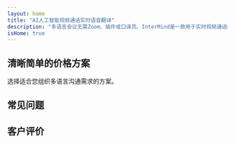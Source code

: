 ```yaml
---
layout: home
title: "AI人工智能视频通话实时语音翻译"
description: "多语言会议无需Zoom、插件或口译员。InterMind是一款用于实时视频通话的AI语音翻译器 — 即说即译。"
isHome: true
---
```


<!-- text="专注于发展 — 让InterMind处理语言问题。" -->
<!-- text="课堂需要数年时间；InterMind今天就能实现所有语言的实时理解。" -->
<!-- text="即刻理解 — 无需学习外语" -->
<!-- title="实时**口译**视频会议" -->

<HeroSection
title="带有**语音**口译的**多语言**视频会议"
text="适用于因**语言障碍**而导致交易损失、延误和代价高昂错误的企业。">

<AuthButton text="免费试用" buttonClass="brand"/>
<!-- <ContactFormModalNav buttonText="申请演示"/>
<NavButton to="#pricing" buttonClass="alt" buttonLabel="价格" /> -->
</HeroSection>

<span id="1"></span>
<FeatureBlock :card="{
  title: '即时使用100多种语言交谈',
  details: 'InterMind使每位参与者都能使用母语自然交谈 — 在[实时](/product/how-it-works)中，无需字幕，无延迟。',
    items: [
      '✧ 自由发言 — 即刻被理解。',
      '✧ AI驱动的口译能捕捉语气、意图和行业特定术语。',
      '⚡︎ 双向、连续的**语音对语音口译**，无需手动设置。',
    ],
  link: './product/what-is-intermind',
  src: {
    light: '/1.png',
    dark: '/1.png',
  },
  inversion: false
}" />

<span id="2"></span>
<FeatureBlock :card="{
    title: '专为正式会议打造 — 不仅仅是聊天',
    details: 'InterMind是专业级视频会议平台，而不是轻量级附加组件或插件。',
    items: [
      '✧ 1080p分辨率、智能噪声抑制和专注语音拾取。',
      '✧ 日程安排、会议管理、演示、录制和完整日历集成 — 全部内置，随时可用。会议可持续长达24小时。',
      '⚡︎ 实时文字记录、参与者聊天，以及保持会议效率的AI助手。'
    ],
    link: '/product/how-it-works',
    src: {
      light: '/3l.png',
      dark: '/3d.png',
    },
    inversion: true
  }" />

<span id="3"></span>
<FeatureBlock :card="{
  title: '会议中的**智慧大脑**',
  details: 'InterMind将每次多语言通话转化为清晰、可搜索的知识。',
  items: [
    '⚡︎ 即时搜索过去和当前会议的任何内容。自然提问，无需查看录音即可获得精确答案。',
    '✧ 永不遗漏任何会议的待办事项。我们的AI自动从对话中提取任务、负责人和截止日期。',
    '✧ AI会议摘要用任何语言即时提供要点，无需手动记录即可保持所有人步调一致。',
  ],
  link: '/product/how-it-works#🧩-deep-memory-deep-understanding',
  src: {
    light: '/2l.png',
    dark: '/2d.png',
  },
  inversion: false
}" />

<span id="4"></span>
<FeatureBlock
  :card="{
    title: '安全保密设计',
    details:
      'InterMind专为需要信任的对话而设计。虽然我们依赖最佳第三方基础设施，但[保密性始终掌握在您手中](/product/privacy-architecture)。',
    items: [
      '⚡︎ 基于区域的隐私保护 — 选择数据处理地点。我们将所有口译、存储和分析通过符合您合规区域（如欧盟、美国、亚洲）的基础设施进行路由。',
      '✧ 默认私密 — InterMind本身**永不**存储或使用您的内容用于训练、分析或第三方访问。',
      '✧ 架构合规 — 符合GDPR、CCPA和UAE PDPL要求，完全支持导出和删除权限。'
    ],
    link: '/product/privacy-architecture',
    src: {
      light: '/4.png',
      dark: '/4.png',
    },
    inversion: true
  }"
/>

## 清晰简单的价格方案

选择适合您组织多语言沟通需求的方案。

<PricingPlans :plans="[
  {
    title: '**基础版** &nbsp 1位用户',
    price: '**免费**',
    details: '25次免费会议',
    items: [
      '100人视频会议 + 每位用户30 GB共享存储空间 [💬](#2)',
      '语音对语音翻译 [💬](#1)',
      'AI助手 [💬](#3)',
    ],
  },
  {
    title: '**专业版** &nbsp 1-99位用户',
    price: '**$20** /月/用户，年付',
    details: '或月付$25',
    items: [
      '150人视频会议 + 每位用户2 TB共享存储空间 [💬](#2)',
      '语音对语音翻译 [💬](#1)',
      'AI助手 [💬](#3)',
    ],
  },
  {
    title: '**企业版** &nbsp 1-500位用户',
    price: '**隐私优先**',
    details: '专为大型团队打造',
    items: [
      '500人视频会议 + 每位用户5 TB共享存储空间 [💬](#2)',
      '语音对语音翻译 [💬](#1)',
      'AI助手 [💬](#3)',
      '区域隐私保护 [💬](#4)',
    ],
  }
]">
<AuthButton text="免费试用" buttonClass="alt"/>
<AuthButton text="立即购买" buttonClass="brand"/>
<ContactFormModalNav buttonText="联系销售" buttonClass="alt"/>
</PricingPlans>

## 常见问题

<AccordionGroup :items="[
  {
    q: '什么是授权用户和参与者？',
    a: '授权用户拥有免费或付费的会议许可证，可以根据其计划允许的容量安排与参与者的会议。参与者是由持有会议许可证的人安排的会议的受邀者。参与者不需要帐户或许可证即可加入会议，可以**免费加入**。参与者可以通过台式电脑、手机和平板设备加入会议。'
  },
  {
      q: '一个会议最多可以容纳多少名参与者？',
      a: '参与者数量取决于您的计划：基础版最多允许100名参与者，专业版最多支持150名参与者，商业版每次会议最多可容纳500名参与者。'
  },
  {
    q: '一个InterMind许可证可以供多少人使用？',
    a: '授权用户可以主持无限次会议。但是，如果多个用户需要同时安排单独的会议，您将需要为每个用户购买额外的会议许可证。'
  },
  {
      q: '语音翻译功能是否适用于所有计划？',
      a: '是的，实时语音对语音翻译功能适用于所有计划，包括免费基础版。但是，基础版仅限于总共25次会议。专业版和商业版允许无限次会议，并提供更多参与者名额和附加功能。'
  }
]" />

## 客户评价

<AutoScrollTestimonials testimonialsUrl="/testimonials.json"/>